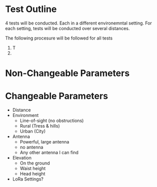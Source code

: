 # Test Outline

4 tests will be conducted. Each in a different environemntal setting. For each setting, tests will be conducted over several distances.

The following procesure will be followed for all tests

1) T
2) 

# Non-Changeable Parameters






# Changeable Parameters

* Distance
* Environment
    * Line-of-sight (no obstructions)
    * Rural (Tress & hills)
    * Urban (City)
* Antenna
    * Powerful, large antenna
    * no antenna
    * Any other antenna I can find
* Elevation
    * On the ground
    * Waist height
    * Head height
* LoRa Settings?
